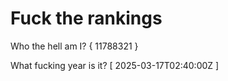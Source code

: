 # Fuck the rankings

Who the hell am I?
{ 11788321 }

What fucking year is it?
[ 2025-03-17T02:40:00Z ]
